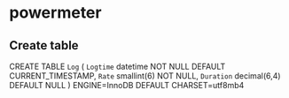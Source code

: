 # powermeter


## Create table
CREATE TABLE `Log` (
  `Logtime` datetime NOT NULL DEFAULT CURRENT_TIMESTAMP,
  `Rate` smallint(6) NOT NULL,
  `Duration` decimal(6,4) DEFAULT NULL
) ENGINE=InnoDB DEFAULT CHARSET=utf8mb4
